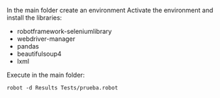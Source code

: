 In the main folder create an environment
Activate the environment and install the libraries:
- robotframework-seleniumlibrary
- webdriver-manager
- pandas
- beautifulsoup4
- lxml

Execute in the main folder: 

```
robot -d Results Tests/prueba.robot
```
